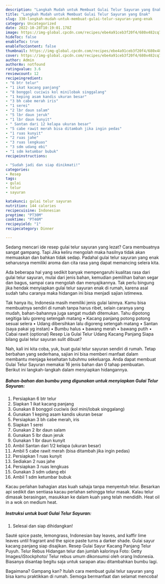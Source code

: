 ```yaml
---
description: "Langkah Mudah untuk Membuat Gulai Telur Sayuran yang Enak"
title: "Langkah Mudah untuk Membuat Gulai Telur Sayuran yang Enak"
slug: 330-langkah-mudah-untuk-membuat-gulai-telur-sayuran-yang-enak
category: Uncategorized
date: 2022-10-28T10:19:01.178Z
image: https://img-global.cpcdn.com/recipes/ebe4a91ceb3f20f4/680x482cq70/gulai-telur-sayuran-foto-resep-utama.jpg
hideToc: false
enableToc: true
enableTocContent: false
thumbnail: https://img-global.cpcdn.com/recipes/ebe4a91ceb3f20f4/680x482cq70/gulai-telur-sayuran-foto-resep-utama.jpg
cover: https://img-global.cpcdn.com/recipes/ebe4a91ceb3f20f4/680x482cq70/gulai-telur-sayuran-foto-resep-utama.jpg
author: Admin
authorAv: notfound
ratingvalue: 3.6
reviewcount: 12
recipeingredient:
- "6 btr telur"
- "1 ikat kacang panjang"
- "8 bonggol cuciwis kol minilobak singgalang"
- "1 keping asam kandis ukuran besar"
- "3 bh cabe merah iris"
- "1 serei"
- "2 lbr daun salam"
- "5 lbr daun jeruk"
- "1 lbr daun kunyit"
- " Santan dari 12 kelapa ukuran besar"
- "5 cabe rawit merah bisa ditambah jika ingin pedas"
- "1 ruas kunyit"
- "2 ruas jahe"
- "3 ruas lengkuas"
- "3 sdm udang ebi"
- "1 sdm ketumbar bubuk"
recipeinstructions:

- "Sudah jadi dan siap dinikmati!"
categories:
- Resep
tags:
- gulai
- telur
- sayuran

katakunci: gulai telur sayuran 
nutrition: 144 calories
recipecuisine: Indonesian
preptime: "PT30M"
cooktime: "PT46M"
recipeyield: "1"
recipecategory: Dinner

---
```



Sedang mencari ide resep gulai telur sayuran yang lezat? Cara membuatnya sangat gampang. Tapi Jika keliru mengolah maka hasilnya tidak akan memuaskan dan bahkan tidak sedap. Padahal gulai telur sayuran yang enak seharusnya memiliki aroma dan cita rasa yang dapat memancing selera kita.


Ada beberapa hal yang sedikit banyak mempengaruhi kualitas rasa dari gulai telur sayuran, mulai dari jenis bahan, kemudian pemilihan bahan segar dan bagus, sampai cara mengolah dan menyajikannya. Tak perlu bingung jika hendak menyiapkan gulai telur sayuran enak di rumah, karena asal sudah tahu caranya maka hidangan ini bisa menjadi sajian istimewa.

Tak hanya itu, Indonesia masih memiliki jenis gulai lainnya. Kamu bisa membuatnya sendiri di rumah tanpa harus ribet, selain caranya yang mudah, bahan-bahannya juga sangat mudah ditemukan. Tahu dipotong segitiga lalu goreng setengah matang • Kacang panjang potong potong sesuai selera • Udang dibersihkan lalu digoreng setengah matang • Santan (saya pakai yg instan) • Bumbu halus • bawang merah • bawang putih • Cabai rawit (optional) Resep Lia Gulai Telur Udang Kacang Panjang Siapa bilang gulai telur sayuran sulit dibuat?


Nah, kali ini kita coba, yuk, buat gulai telur sayuran sendiri di rumah. Tetap berbahan yang sederhana, sajian ini bisa memberi manfaat dalam membantu menjaga kesehatan tubuhmu sekeluarga. Anda dapat membuat Gulai Telur Sayuran memakai 16 jenis bahan dan 0 tahap pembuatan. Berikut ini langkah-langkah dalam menyiapkan hidangannya.

<!--inarticleads1-->

##### Bahan-bahan dan bumbu yang digunakan untuk menyiapkan Gulai Telur Sayuran:

1. Persiapkan 6 btr telur
1. Siapkan 1 ikat kacang panjang
1. Gunakan 8 bonggol cuciwis (kol mini/lobak singgalang)
1. Gunakan 1 keping asam kandis ukuran besar
1. Persiapkan 3 bh cabe merah, iris
1. Siapkan 1 serei
1. Gunakan 2 lbr daun salam
1. Gunakan 5 lbr daun jeruk
1. Gunakan 1 lbr daun kunyit
1. Ambil  Santan dari 1/2 kelapa (ukuran besar)
1. Ambil 5 cabe rawit merah (bisa ditambah jika ingin pedas)
1. Persiapkan 1 ruas kunyit
1. Sediakan 2 ruas jahe
1. Persiapkan 3 ruas lengkuas
1. Gunakan 3 sdm udang ebi
1. Ambil 1 sdm ketumbar bubuk


Kacau perlahan bahagian atas kuah sahaja tanpa menyentuh telur. Besarkan api sedikit dan sentiasa kacau perlahan sehingga telur masak. Kalau telur dimasak berasingan, masukkan ke dalam kuah yang telah mendidih. Heat oil in a wok on medium heat. 

<!--inarticleads2-->

##### Instruksi untuk buat Gulai Telur Sayuran:


1. Selesai dan siap dihidangkan!

Sauté spice paste, lemongrass, Indonesian bay leaves, and kaffir lime leaves until fragrant and the spice paste turns a darker shade. Gulai sayur kacang panjang siap disajikan. Resep Gulai Sayur Kacang Panjang Telur Puyuh. Telur Rebus Hidangan telur dan jumlah kalorinya Foto: Getty Images/iStockphoto/ Telur rebus umum dikonsumsi oleh orang Indonesia. Biasanya disantap begitu saja untuk sarapan atau ditambahkan bumbu lagi. 

Bagaimana? Gampang kan? Itulah cara membuat gulai telur sayuran yang bisa kamu praktikkan di rumah. Semoga bermanfaat dan selamat mencoba!
